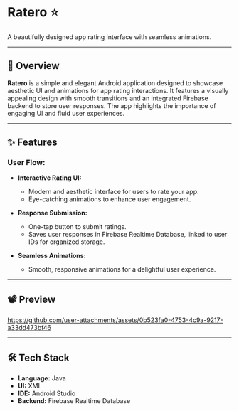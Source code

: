 # Ratero ⭐  
A beautifully designed app rating interface with seamless animations.

---

## 🌟 Overview  
**Ratero** is a simple and elegant Android application designed to showcase aesthetic UI and animations for app rating interactions. It features a visually appealing design with smooth transitions and an integrated Firebase backend to store user responses. The app highlights the importance of engaging UI and fluid user experiences.

---

## ✨ Features  

### **User Flow:**  
- **Interactive Rating UI:**  
  - Modern and aesthetic interface for users to rate your app.  
  - Eye-catching animations to enhance user engagement.  

- **Response Submission:**  
  - One-tap button to submit ratings.  
  - Saves user responses in Firebase Realtime Database, linked to user IDs for organized storage.  

- **Seamless Animations:**  
  - Smooth, responsive animations for a delightful user experience.

---

## 📽️ Preview  
https://github.com/user-attachments/assets/0b523fa0-4753-4c9a-9217-a33dd473bf46


---

## 🛠️ Tech Stack  
- **Language:** Java  
- **UI:** XML  
- **IDE:** Android Studio  
- **Backend:** Firebase Realtime Database  
